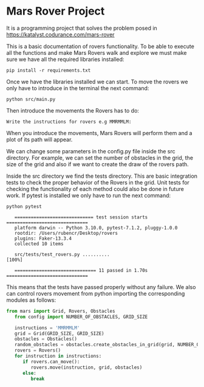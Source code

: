 # Mars Rover Project
It is a programming project that solves the problem posed in https://katalyst.codurance.com/mars-rover

This is a basic documentation of rovers functionality. To be able to execute all the functions and make Mars Rovers walk and explore 
we must make sure we have all the required libraries installed:

```console
pip install -r requirements.txt
```
Once we have the libraries installed we can start. To move the rovers we only have to introduce in the terminal
the next command:

```console
python src/main.py
```
Then introduce the movements the Rovers has to do:

```console
Write the instructions for rovers e.g MMRMMLM:
```
When you introduce the movements, Mars Rovers will perform them and a plot of its path will appear.

We can change some parameters in the config.py file inside the src directory. For example, we can 
set the number of obstacles in the grid, the size of the grid and also if we want to create the draw
of the rovers path.

Inside the src directory we find the tests directory. This are basic integration tests to check
the proper behavior of the Rovers in the grid. Unit tests for checking the functionality of each method could also be done 
in future work. If pytest is installed we only have to run the next command:

```console
python pytest

   ============================= test session starts ==============================
   platform darwin -- Python 3.10.0, pytest-7.1.2, pluggy-1.0.0
   rootdir: /Users/rubencr/Desktop/rovers
   plugins: Faker-13.3.4
   collected 10 items                                                             

   src/tests/test_rovers.py ..........                                      [100%]

   ============================== 11 passed in 1.70s ==============================
```
This means that the tests have passed properly without any failure. We also can control rovers movement from python
importing the corresponding modules as follows:


```python
from mars import Grid, Rovers, Obstacles
   from config import NUMBER_OF_OBSTACLES, GRID_SIZE

   instructions = 'MMRMMLM'
   grid = Grid(GRID_SIZE, GRID_SIZE)
   obstacles = Obstacles()
   random_obstacles = obstacles.create_obstacles_in_grid(grid, NUMBER_OF_OBSTACLES).get_obstacles_positions()
   rovers = Rovers()
   for instruction in instructions:
      if rovers.can_move():
         rovers.move(instruction, grid, obstacles)
      else:
         break
```

